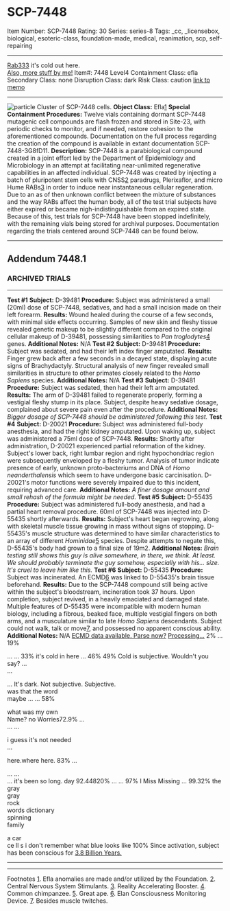 # SCP-7448
Item Number: SCP-7448
Rating: 30
Series: series-8
Tags: _cc, _licensebox, biological, esoteric-class, foundation-made, medical, reanimation, scp, self-repairing

---

[Rab333](javascript:;)
it's cold out here.  
[Also, more stuff by me!](https://scp-wiki.wikidot.com/rab333-s-contained-anomalies)
Item#: 7448
Level4
Containment Class:
efla
Secondary Class:
none
Disruption Class:
dark
Risk Class:
caution
[link to memo](/classification-committee-memo)  

* * *
![particle](http://scp-sandbox-3.wikidot.com/local--files/rabremixcon/particle)
Cluster of SCP-7448 cells.
**Object Class:** Efla[1](javascript:;)
**Special Containment Procedures:** Twelve vials containing dormant SCP-7448 mutagenic cell compounds are flash frozen and stored in Site-23, with periodic checks to monitor, and if needed, restore cohesion to the aforementioned compounds. Documentation on the full process regarding the creation of the compound is available in extant documentation SCP-7448-3G8fD11.
**Description:** SCP-7448 is a parabiological compound created in a joint effort led by the Department of Epidemiology and Microbiology in an attempt at facilitating near-unlimited regenerative capabilities in an affected individual. SCP-7448 was created by injecting a batch of pluripotent stem cells with CNSS[2](javascript:;) paradrugs, Plerixaflor, and micro Hume RABs[3](javascript:;) in order to induce near instantaneous cellular regeneration.
Due to an as of then unknown conflict between the mixture of substances and the way RABs affect the human body, all of the test trial subjects have either expired or became nigh-indistinguishable from an expired state. Because of this, test trials for SCP-7448 have been stopped indefinitely, with the remaining vials being stored for archival purposes. Documentation regarding the trials centered around SCP-7448 can be found below.
* * *
## Addendum **7448.1**
### ARCHIVED TRIALS
* * *
**Test #1**
**Subject:** D-39481
**Procedure:** Subject was administered a small (20ml) dose of SCP-7448, sedatives, and had a small incision made on their left forearm.
**Results:** Wound healed during the course of a few seconds, with minimal side effects occurring. Samples of new skin and fleshy tissue revealed genetic makeup to be slightly different compared to the original cellular makeup of D-39481, possessing similarities to _Pan troglodytes_[4](javascript:;) genes.
**Additional Notes:** N/A
**Test #2**
**Subject:** D-39481
**Procedure:** Subject was sedated, and had their left index finger amputated.
**Results:** Finger grew back after a few seconds in a decayed state, displaying acute signs of Brachydactyly. Structural analysis of new finger revealed small similarities in structure to other primates closely related to the _Homo Sapiens_ species.
**Additional Notes:** N/A
**Test #3**
**Subject:** D-39481
**Procedure:** Subject was sedated, then had their left arm amputated.
**Results:** The arm of D-39481 failed to regenerate properly, forming a vestigial fleshy stump in its place. Subject, despite heavy sedative dosage, complained about severe pain even after the procedure.
**Additional Notes:** _Bigger dosage of SCP-7448 should be administered following this test._
**Test #4**
**Subject:** D-20021
**Procedure:** Subject was administered full-body anesthesia, and had the right kidney amputated. Upon waking up, subject was administered a 75ml dose of SCP-7448.
**Results:** Shortly after administration, D-20021 experienced partial reformation of the kidney. Subject's lower back, right lumbar region and right hypochondriac region were subsequently enveloped by a fleshy tumor. Analysis of tumor indicate presence of early, unknown proto-bacteriums and DNA of _Homo neanderthalensis_ which seem to have undergone basic carcinisation. D-20021's motor functions were severely impaired due to this incident, requiring advanced care.
**Additional Notes:** _A finer dosage amount and small rehash of the formula might be needed._
**Test #5**
**Subject:** D-55435
**Procedure:** Subject was administered full-body anesthesia, and had a partial heart removal procedure. 60ml of SCP-7448 was injected into D-55435 shortly afterwards.
**Results:** Subject's heart began regrowing, along with skeletal muscle tissue growing in mass without signs of stopping. D-55435's muscle structure was determined to have similar characteristics to an array of different _Hominidae_[5](javascript:;) species. Despite attempts to negate this, D-55435's body had grown to a final size of 19m2.
**Additional Notes:** _Brain testing still shows this guy is alive somewhere, in there, we think. At least. We should probably terminate the guy somehow, especially with his… size. It's cruel to leave him like this._
**Test #6**
**Subject:** D-55435
**Procedure:** Subject was incinerated. An ECMD[6](javascript:;) was linked to D-55435's brain tissue beforehand.
**Results:** Due to the SCP-7448 compound still being active within the subject's bloodstream, incineration took 37 hours. Upon completion, subject revived, in a heavily emaciated and damaged state. Multiple features of D-55435 were incompatible with modern human biology, including a fibrous, beaked face, multiple vestigial fingers on both arms, and a musculature similar to late _Homo Sapiens_ descendants. Subject could not walk, talk or move[7](javascript:;), and possessed no apparent conscious ability.
**Additional Notes:** N/A
[ECMD data available. Parse now?](javascript:;)
[Processing...](javascript:;)
2%
…
19%  
  
  
…
…
33%
it's cold in here
…
46%
49%
Cold is subjective. Wouldn't you say?
…  
…  

…
It's dark. Not subjective. Subjective.  
was that the  word  
maybe
…
…
58%  

what was my own  
Name?
no Worries72.9%
…  
…
…
  
i guess it's not needed  
…  
  
here.where
here.
83%
…  

…
…  
…
it's been so long.
day 92.44820%
…
…
97%
I Miss
Missing
…
99.32%
the  
gray  
gray  
rock  
words dictionary   
spinning  
family  
  
a car  
ce  ll s
i don't remember what blue looks like
100%
Since activation, subject has been conscious for [3.8 Billion Years.](https://en.wikipedia.org/wiki/Evolution_of_cells)
* * *
* * *
Footnotes
[1](javascript:;). Efla anomalies are made and/or utilized by the Foundation.
[2](javascript:;). Central Nervous System Stimulants.
[3](javascript:;). Reality Accelerating Booster.
[4](javascript:;). Common chimpanzee.
[5](javascript:;). Great ape.
[6](javascript:;). Elan Consciousness Monitoring Device.
[7](javascript:;). Besides muscle twitches.
